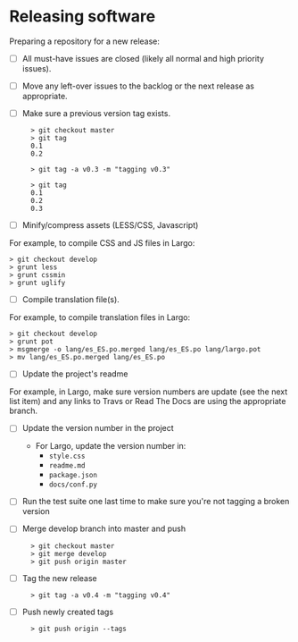 # Releasing software

Preparing a repository for a new release:

- [ ] All must-have issues are closed (likely all normal and high priority issues).

- [ ] Move any left-over issues to the backlog or the next release as appropriate.

- [ ] Make sure a previous version tag exists.

        > git checkout master
        > git tag
        0.1
        0.2

        > git tag -a v0.3 -m "tagging v0.3"
    
        > git tag
        0.1
        0.2
        0.3

- [ ] Minify/compress assets (LESS/CSS, Javascript)

For example, to compile CSS and JS files in Largo:

    > git checkout develop
    > grunt less
    > grunt cssmin
    > grunt uglify

- [ ] Compile translation file(s).

For example, to compile translation files in Largo:

    > git checkout develop
    > grunt pot
    > msgmerge -o lang/es_ES.po.merged lang/es_ES.po lang/largo.pot
    > mv lang/es_ES.po.merged lang/es_ES.po

- [ ] Update the project's readme

For example, in Largo, make sure version numbers are update (see the next list item) and any links to Travs or Read The Docs are using the appropriate branch.

- [ ] Update the version number in the project

    - For Largo, update the version number in:
        - `style.css`
        - `readme.md`
        - `package.json`
        - `docs/conf.py`

- [ ] Run the test suite one last time to make sure you're not tagging a broken version

- [ ] Merge develop branch into master and push

        > git checkout master
        > git merge develop
        > git push origin master

- [ ] Tag the new release

        > git tag -a v0.4 -m "tagging v0.4"

- [ ] Push newly created tags

        > git push origin --tags
